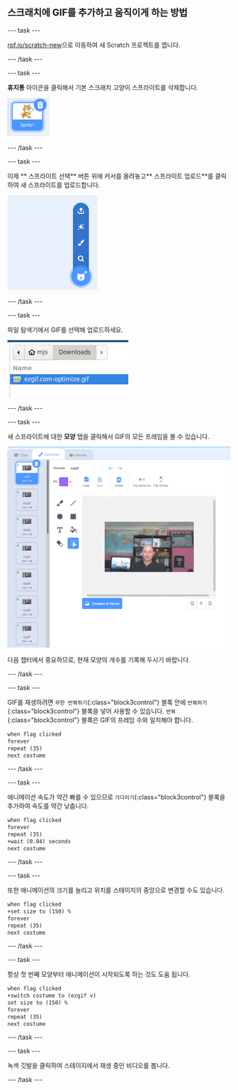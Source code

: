 ## 스크래치에 GIF를 추가하고 움직이게 하는 방법

--- task ---

[rpf.io/scratch-new](https://rpf.io/scratch-new)으로 이동하여 새 Scratch 프로젝트를 엽니다.

--- /task ---

--- task ---

**휴지통** 아이콘을 클릭해서 기본 스크래치 고양이 스프라이트를 삭제합니다.

![휴지통 아이콘과 고양이 스프라이트를 보여주는 이미지](images/delete-sprite.png)

--- /task ---

--- task ---

이제 ** 스프라이트 선택** 버튼 위에 커서를 올려놓고** 스프라이트 업로드**를 클릭하여 새 스프라이트를 업로드합니다.

![스프라이트 업로드가 선택된 스프라이트 메뉴를 보여주는 이미지](images/upload-sprite.png)

--- /task ---

--- task ---

파일 탐색기에서 GIF를 선택해 업로드하세요.

![파일 탐색기에서 GIF 선택을 보여주는 이미지](images/select-gif.png)

--- /task ---

--- task ---

새 스프라이트에 대한 **모양** 탭을 클릭해서 GIF의 모든 프레임을 볼 수 있습니다.

![스크래치 내에서 개별 코스튬으로 변환 된 GIF를 보여주는 이미지](images/gif-costumes.png)

다음 챕터에서 중요하므로, 현재 모양의 개수를 기록해 두시기 바랍니다.

--- /task ---

--- task ---

GIF를 재생하려면 `무한 반복하기`{:class="block3control"} 블록 안에 `반복하기`{:class="block3control"} 블록을 넣어 사용할 수 있습니다. `반복`{:class="block3control"} 블록은 GIF의 프레임 수와 일치해야 합니다.

```blocks3
when flag clicked
forever
repeat (35)
next costume
```
--- /task ---

--- task ---

애니메이션 속도가 약간 빠를 수 있으므로 `기다리기`{:class="block3control"} 블록을 추가하여 속도를 약간 낮춥니다.


```blocks3
when flag clicked
forever
repeat (35)
+wait (0.04) seconds
next costume
```

--- /task ---

--- task ---

또한 애니메이션의 크기를 늘리고 위치를 스테이지의 중앙으로 변경할 수도 있습니다.

```blocks3
when flag clicked
+set size to (150) %
forever
repeat (35)
next costume
```

--- /task ---

--- task ---

항상 첫 번째 모양부터 애니메이션이 시작되도록 하는 것도 도움 됩니다.

```blocks3
when flag clicked
+switch costume to (ezgif v)
set size to (150) %
forever
repeat (35)
next costume
```

--- /task ---


--- task ---

녹색 깃발을 클릭하여 스테이지에서 재생 중인 비디오를 봅니다.

--- /task ---





